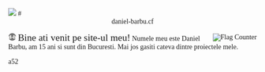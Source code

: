 <img src="https://daniel-barbu.cf/favicon.png?" style="width:100px;margin:auto;"> 
# <center style="font-family:'Cooper Black'">daniel-barbu.cf</center>

<a href="https://info.flagcounter.com/b59h"><img src="https://s05.flagcounter.com/count/b59h/bg_FFFFFF/txt_000000/border_CCCCCC/columns_1/maxflags_5/viewers_0/labels_1/pageviews_0/flags_0/percent_0/" alt="Flag Counter" border="0" align="right" style="padding-top:2px"></a>

<img src="/favicon.png?" width="16px"> 
<span style="font-size:140%;">Bine ati venit pe site-ul meu!</span>  
<span style="line-height:0;">Numele meu este Daniel Barbu, am 15 ani si sunt din Bucuresti. Mai jos gasiti cateva dintre proiectele mele.</span>
<h1> </h1>

a52

<script>
  var link=document.createElement("link");
  link.rel="icon";
  link.href="/favicon.png?";
document.getElementsByTagName("head")[0].appendChild(link);
</script>
<style>
  @font-face {font-family:'Cooper Black'; src:url(CooperBlack2.woff);}
  @font-face {font-family:'Lucida Sans Unicode'; src:url(LucidaSansUnicode.woff);}
  body {font-family:"Lucida Sans Unicode";}
  h1 {margin:0 !important;}
</style>
